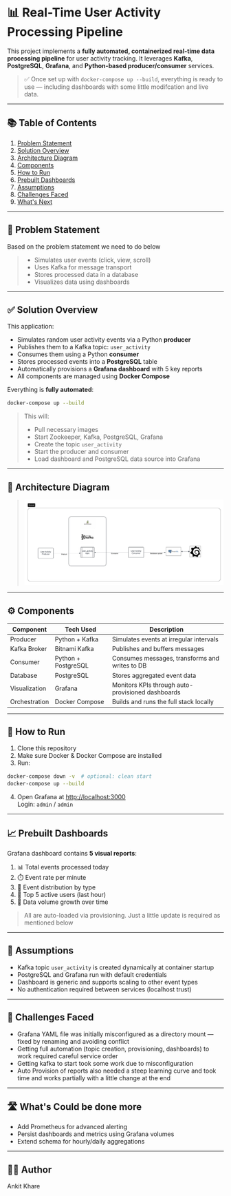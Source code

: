 # 📊 Real-Time User Activity Processing Pipeline

This project implements a **fully automated, containerized real-time data processing pipeline** for user activity tracking. It leverages **Kafka**, **PostgreSQL**, **Grafana**, and **Python-based producer/consumer** services.

> ✅ Once set up with `docker-compose up --build`, everything is ready to use — including dashboards with some little modifcation and live data.

---

## 📚 Table of Contents

1. [Problem Statement](#problem-statement)
2. [Solution Overview](#solution-overview)
3. [Architecture Diagram](#architecture-diagram)
4. [Components](#components)
5. [How to Run](#how-to-run)
6. [Prebuilt Dashboards](#prebuilt-dashboards)
7. [Assumptions](#assumptions)
8. [Challenges Faced](#challenges-faced)
9. [What's Next](#whats-next)

---

## 📌 Problem Statement

Based on the problem statement we need to do below 
> - Simulates user events (click, view, scroll)
> - Uses Kafka for message transport
> - Stores processed data in a database
> - Visualizes data using dashboards

---

## ✅ Solution Overview

This application:
- Simulates random user activity events via a Python **producer**
- Publishes them to a Kafka topic: `user_activity`
- Consumes them using a Python **consumer**
- Stores processed events into a **PostgreSQL** table
- Automatically provisions a **Grafana dashboard** with 5 key reports
- All components are managed using **Docker Compose**

Everything is **fully automated**:
```bash
docker-compose up --build
```

> This will:
> - Pull necessary images
> - Start Zookeeper, Kafka, PostgreSQL, Grafana
> - Create the topic `user_activity`
> - Start the producer and consumer
> - Load dashboard and PostgreSQL data source into Grafana

---

## 🧱 Architecture Diagram
 
> ![Architecture](docs/High-level-design.png)

---

## ⚙️ Components

| Component      | Tech Used         | Description                                           |
|----------------|------------------|-------------------------------------------------------|
| Producer       | Python + Kafka   | Simulates events at irregular intervals               |
| Kafka Broker   | Bitnami Kafka    | Publishes and buffers messages                        |
| Consumer       | Python + PostgreSQL | Consumes messages, transforms and writes to DB     |
| Database       | PostgreSQL       | Stores aggregated event data                          |
| Visualization  | Grafana          | Monitors KPIs through auto-provisioned dashboards     |
| Orchestration  | Docker Compose   | Builds and runs the full stack locally                |

---

## 🚀 How to Run

1. Clone this repository
2. Make sure Docker & Docker Compose are installed
3. Run:

```bash
docker-compose down -v  # optional: clean start
docker-compose up --build
```

4. Open Grafana at [http://localhost:3000](http://localhost:3000)  
   Login: `admin` / `admin`

---

## 📈 Prebuilt Dashboards

Grafana dashboard contains **5 visual reports**:
1. 📊 Total events processed today
2. ⏱️ Event rate per minute
3. 🧩 Event distribution by type
4. 👤 Top 5 active users (last hour)
5. 📆 Data volume growth over time

> All are auto-loaded via provisioning. Just a little update is required as mentioned below 

---

## 📎 Assumptions

- Kafka topic `user_activity` is created dynamically at container startup
- PostgreSQL and Grafana run with default credentials
- Dashboard is generic and supports scaling to other event types
- No authentication required between services (localhost trust)

---

## 🧗 Challenges Faced

- Grafana YAML file was initially misconfigured as a directory mount — fixed by renaming and avoiding conflict
- Getting full automation (topic creation, provisioning, dashboards) to work required careful service order
- Getting kafka to start took some work due to misconfiguration 
- Auto Provision of reports also needed a steep learning curve and took time and works partially with a little change at the end 

---

## 🛣️ What's Could be done more 

- Add Prometheus for advanced alerting
- Persist dashboards and metrics using Grafana volumes
- Extend schema for hourly/daily aggregations

---

## 👨‍💻 Author

Ankit Khare
